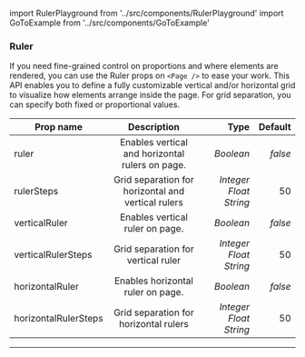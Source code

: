 import RulerPlayground from '../src/components/RulerPlayground'
import GoToExample from '../src/components/GoToExample'

### Ruler

If you need fine-grained control on proportions and where elements are rendered, you can use the Ruler props on `<Page />` to ease your work. This API enables you to define a fully customizable vertical and/or horizontal grid to visualize how elements arrange inside the page. For grid separation, you can specify both fixed or proportional values.

<RulerPlayground />

| Prop name            |                    Description                     |                       Type | Default |
| -------------------- | :------------------------------------------------: | -------------------------: | ------: |
| ruler                |  Enables vertical and horizontal rulers on page.   |                  _Boolean_ | _false_ |
| rulerSteps           | Grid separation for horizontal and vertical rulers | _Integer_ _Float_ _String_ |      50 |
| verticalRuler        |          Enables vertical ruler on page.           |                  _Boolean_ | _false_ |
| verticalRulerSteps   |         Grid separation for vertical ruler         | _Integer_ _Float_ _String_ |      50 |
| horizontalRuler      |         Enables horizontal ruler on page.          |                  _Boolean_ | _false_ |
| horizontalRulerSteps |       Grid separation for horizontal rulers        | _Integer_ _Float_ _String_ |      50 |

<GoToExample name="ruler" />

---
